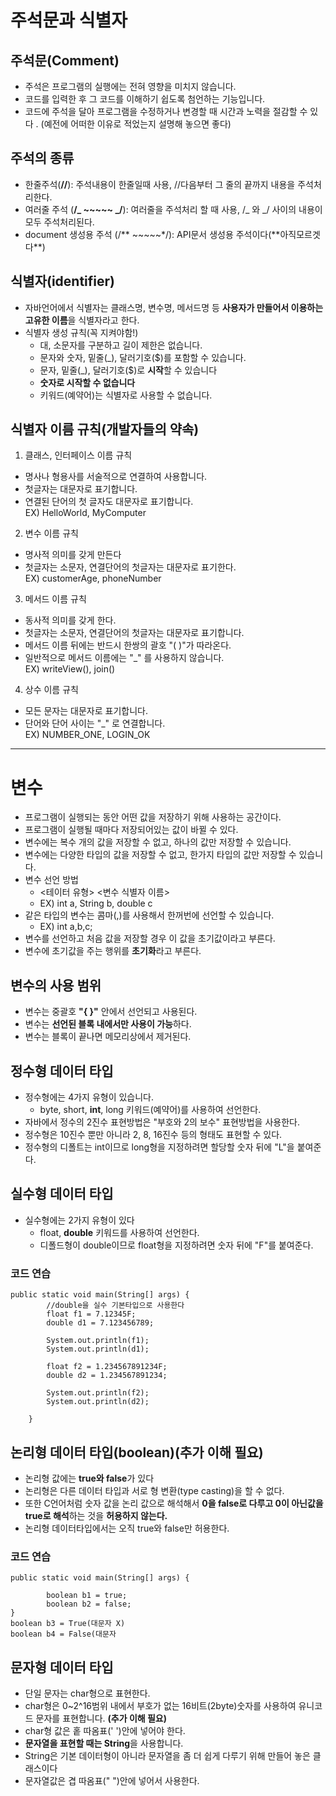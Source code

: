 # 주석문과 식별자

## 주석문(Comment)

- 주석은 프로그램의 실행에는 전혀 영향을 미치지 않습니다.
- 코드를 입력한 후 그 코드를 이해하기 쉽도록 첨언하는 기능입니다.
- 코드에 주석을 달아 프로그램을 수정하거나 변경할 때 시간과 노력을 절감할 수 있다 .
  (예전에 어떠한 이유로 적었는지 설명해 놓으면 좋다)

## 주석의 종류

- 한줄주석(**//**): 주석내용이 한줄일때 사용, //다음부터 그 줄의 끝까지 내용을 주석처리한다.
- 여러줄 주석 (**/_ ~~~~~ _/**): 여러줄을 주석처리 할 때 사용, /_ 와 _/ 사이의 내용이 모두 주석처리된다.
- document 생성용 주석 (/** ~~~~~\*/): API문서 생성용 주석이다(**아직모르겟다\*\*)

## 식별자(identifier)

- 자바언어에서 식별자는 클래스명, 변수명, 메서드명 등 **사용자가 만들어서 이용하는 고유한 이름**을 식별자라고 한다.
- 식별자 생성 규칙(꼭 지켜야함!)
  - 대, 소문자를 구분하고 길이 제한은 없습니다.
  - 문자와 숫자, 밑줄(\_), 달러기호($)를 포함할 수 있습니다.
  - 문자, 밑줄(\_), 달러기호($)로 **시작**할 수 있습니다
  - **숫자로 시작할 수 없습니다**
  - 키워드(예약어)는 식별자로 사용할 수 없습니다.

## 식별자 **이름 규칙(개발자들의 약속)**

1. 클래스, 인터페이스 이름 규칙

- 명사나 형용사를 서술적으로 연결하여 사용합니다.
- 첫글자는 대문자로 표기합니다.
- 연결된 단어의 첫 글자도 대문자로 표기합니다.  
  EX) HelloWorld, MyComputer
  <br/>

2. 변수 이름 규칙

- 명사적 의미를 갖게 만든다
- 첫글자는 소문자, 연결단어의 첫글자는 대문자로 표기한다.  
  EX) customerAge, phoneNumber
  <br/>

3. 메서드 이름 규칙

- 동사적 의미를 갖게 한다.
- 첫글자는 소문자, 연결단어의 첫글자는 대문자로 표기합니다.
- 메서드 이름 뒤에는 반드시 한쌍의 괄호 "( )"가 따라온다.
- 일반적으로 메서드 이름에는 "\_" 를 사용하지 않습니다.  
  EX) writeView(), join()
  <br/>

4. 상수 이름 규칙

- 모든 문자는 대문자로 표기합니다.
- 단어와 단어 사이는 "\_" 로 연결합니다.  
  EX) NUMBER_ONE, LOGIN_OK

---

# 변수

- 프로그램이 실행되는 동안 어떤 값을 저장하기 위해 사용하는 공간이다.
- 프로그램이 실행될 때마다 저장되어있는 값이 바뀔 수 있다.
- 변수에는 복수 개의 값을 저장할 수 없고, 하나의 값만 저장할 수 있습니다.
- 변수에는 다양한 타입의 값을 저장할 수 없고, 한가지 타입의 값만 저장할 수 있습니다.
- 변수 선언 방법
  - <테이터 유형> <변수 식별자 이름>
  - EX) int a, String b, double c
- 같은 타입의 변수는 콤마(,)를 사용해서 한꺼번에 선언할 수 있습니다.
  - EX) int a,b,c;
- 변수를 선언하고 처음 값을 저장할 경우 이 값을 초기값이라고 부른다.
- 변수에 초기값을 주는 행위를 **초기화**라고 부른다.

## 변수의 사용 범위

- 변수는 중괄호 **"{ }"** 안에서 선언되고 사용된다.
- 변수는 **선언된 블록 내에서만 사용이 가능**하다.
- 변수는 블록이 끝나면 메모리상에서 제거된다.

## **정수형** 데이터 타입

- 정수형에는 4가지 유형이 있습니다.
  - byte, short, **int**, long 키워드(예약어)를 사용하여 선언한다.
- 자바에서 정수의 2진수 표현방법은 "부호와 2의 보수" 표현방법을 사용한다.
- 정수형은 10진수 뿐만 아니라 2, 8, 16진수 등의 형태도 표현할 수 있다.
- 정수형의 디폴트는 int이므로 long형을 지정하려면 할당할 숫자 뒤에 "L"을 붙여준다.

## **실수형** 데이터 타입

- 실수형에는 2가지 유형이 있다
  - float, **double** 키워드를 사용하여 선언한다.
  - 디폴드형이 double이므로 float형을 지정하려면 숫자 뒤에 "F"를 붙여준다.

### 코드 연습

```
public static void main(String[] args) {
		//double을 실수 기본타입으로 사용한다
		float f1 = 7.12345F;
		double d1 = 7.123456789;

		System.out.println(f1);
		System.out.println(d1);

		float f2 = 1.234567891234F;
		double d2 = 1.234567891234;

		System.out.println(f2);
		System.out.println(d2);

	}
```

## **논리형** 데이터 타입(boolean)**(추가 이해 필요)**

- 논리형 값에는 **true와 false**가 있다
- 논리형은 다른 데이터 타입과 서로 형 변환(type casting)을 할 수 없다.
- 또한 C언어처럼 숫자 값을 논리 값으로 해석해서 **0을 false로 다루고 0이 아닌값을 true로 해석**하는 것을 **허용하지 않는다.**
- 논리형 데이터타입에서는 오직 true와 false만 허용한다.

### 코드 연습

```
public static void main(String[] args) {

		boolean b1 = true;
		boolean b2 = false;
}
boolean b3 = True(대문자 X)
boolean b4 = False(대문자
```

## **문자형** 데이터 타입

- 단일 문자는 char형으로 표현한다.
- char형은 0~2^16범위 내에서 부호가 없는 16비트(2byte)숫자를 사용하여 유니코드 문자를 표현합니다. **(추가 이해 필요)**
- char형 값은 홑 따옴표(' ')안에 넣어야 한다.
- **문자열을 표현할 때는 String**을 사용합니다.
- String은 기본 데이터형이 아니라 문자열을 좀 더 쉽게 다루기 위해 만들어 놓은 클래스이다
- 문자열값은 겹 따옴표(" ")안에 넣어서 사용한다.
